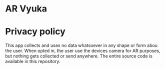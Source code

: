 # AR Vyuka


# Privacy policy

This app collects and uses no data whatsoever in any shape or form abou the user. When opted in, the user use the devices camera for AR purposes, but nothing gets collected or send anywhere.
The entire source code is available in this repository.
